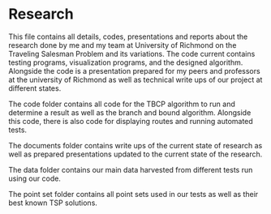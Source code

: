 # Research

This file contains all details, codes, presentations and reports about the research done by me and my team at University of Richmond on
the Traveling Salesman Problem and its variations. The code current contains testing programs, visualization programs, and the designed
algorithm. Alongside the code is a presentation prepared for my peers and professors at the university of Richmond as well as technical
write ups of our project at different states.

The code folder contains all code for the TBCP algorithm to run and determine a result as well as the branch and bound algorithm. Alongside
this code, there is also code for displaying routes and running automated tests.

The documents folder contains write ups of the current state of research as well as prepared presentations updated to the current state of 
the research.

The data folder contains our main data harvested from different tests run using our code.

The point set folder contains all point sets used in our tests as well as their best known TSP solutions.
